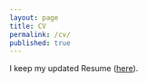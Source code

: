 ```yaml
---
layout: page
title: CV
permalink: /cv/
published: true
---
```



I keep my updated Resume ([here](https://drive.google.com/open?id=0B7amwNOMaX8OSG9WM2pfem8yNW8)).
